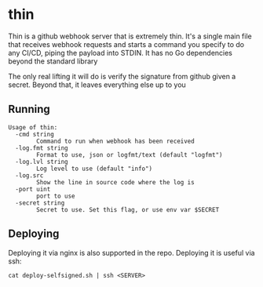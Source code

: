 # thin

Thin is a github webhook server that is extremely thin. It's a single main file that receives webhook requests
and starts a command you specify to do any CI/CD, piping the payload into STDIN. It has no Go dependencies beyond the standard library

The only real lifting it will do is verify the signature from github given a secret. Beyond that, it leaves everything
else up to you

## Running

```shell
Usage of thin:
  -cmd string
        Command to run when webhook has been received
  -log.fmt string
        Format to use, json or logfmt/text (default "logfmt")
  -log.lvl string
        Log level to use (default "info")
  -log.src
        Show the line in source code where the log is
  -port uint
        port to use
  -secret string
        Secret to use. Set this flag, or use env var $SECRET
```

## Deploying

Deploying it via nginx is also supported in the repo. Deploying it is useful via ssh:

```shell
cat deploy-selfsigned.sh | ssh <SERVER>
```